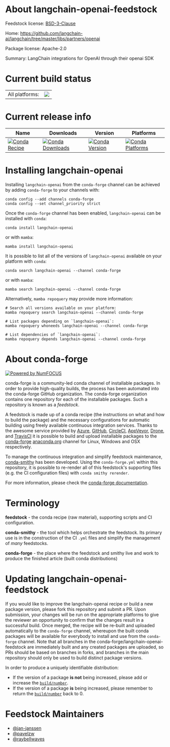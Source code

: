 About langchain-openai-feedstock
================================

Feedstock license: [BSD-3-Clause](https://github.com/conda-forge/langchain-openai-feedstock/blob/main/LICENSE.txt)

Home: https://github.com/langchain-ai/langchain/tree/master/libs/partners/openai

Package license: Apache-2.0

Summary: LangChain integrations for OpenAI through their openai SDK

Current build status
====================


<table><tr><td>All platforms:</td>
    <td>
      <a href="https://dev.azure.com/conda-forge/feedstock-builds/_build/latest?definitionId=21854&branchName=main">
        <img src="https://dev.azure.com/conda-forge/feedstock-builds/_apis/build/status/langchain-openai-feedstock?branchName=main">
      </a>
    </td>
  </tr>
</table>

Current release info
====================

| Name | Downloads | Version | Platforms |
| --- | --- | --- | --- |
| [![Conda Recipe](https://img.shields.io/badge/recipe-langchain--openai-green.svg)](https://anaconda.org/conda-forge/langchain-openai) | [![Conda Downloads](https://img.shields.io/conda/dn/conda-forge/langchain-openai.svg)](https://anaconda.org/conda-forge/langchain-openai) | [![Conda Version](https://img.shields.io/conda/vn/conda-forge/langchain-openai.svg)](https://anaconda.org/conda-forge/langchain-openai) | [![Conda Platforms](https://img.shields.io/conda/pn/conda-forge/langchain-openai.svg)](https://anaconda.org/conda-forge/langchain-openai) |

Installing langchain-openai
===========================

Installing `langchain-openai` from the `conda-forge` channel can be achieved by adding `conda-forge` to your channels with:

```
conda config --add channels conda-forge
conda config --set channel_priority strict
```

Once the `conda-forge` channel has been enabled, `langchain-openai` can be installed with `conda`:

```
conda install langchain-openai
```

or with `mamba`:

```
mamba install langchain-openai
```

It is possible to list all of the versions of `langchain-openai` available on your platform with `conda`:

```
conda search langchain-openai --channel conda-forge
```

or with `mamba`:

```
mamba search langchain-openai --channel conda-forge
```

Alternatively, `mamba repoquery` may provide more information:

```
# Search all versions available on your platform:
mamba repoquery search langchain-openai --channel conda-forge

# List packages depending on `langchain-openai`:
mamba repoquery whoneeds langchain-openai --channel conda-forge

# List dependencies of `langchain-openai`:
mamba repoquery depends langchain-openai --channel conda-forge
```


About conda-forge
=================

[![Powered by
NumFOCUS](https://img.shields.io/badge/powered%20by-NumFOCUS-orange.svg?style=flat&colorA=E1523D&colorB=007D8A)](https://numfocus.org)

conda-forge is a community-led conda channel of installable packages.
In order to provide high-quality builds, the process has been automated into the
conda-forge GitHub organization. The conda-forge organization contains one repository
for each of the installable packages. Such a repository is known as a *feedstock*.

A feedstock is made up of a conda recipe (the instructions on what and how to build
the package) and the necessary configurations for automatic building using freely
available continuous integration services. Thanks to the awesome service provided by
[Azure](https://azure.microsoft.com/en-us/services/devops/), [GitHub](https://github.com/),
[CircleCI](https://circleci.com/), [AppVeyor](https://www.appveyor.com/),
[Drone](https://cloud.drone.io/welcome), and [TravisCI](https://travis-ci.com/)
it is possible to build and upload installable packages to the
[conda-forge](https://anaconda.org/conda-forge) [anaconda.org](https://anaconda.org/)
channel for Linux, Windows and OSX respectively.

To manage the continuous integration and simplify feedstock maintenance,
[conda-smithy](https://github.com/conda-forge/conda-smithy) has been developed.
Using the ``conda-forge.yml`` within this repository, it is possible to re-render all of
this feedstock's supporting files (e.g. the CI configuration files) with ``conda smithy rerender``.

For more information, please check the [conda-forge documentation](https://conda-forge.org/docs/).

Terminology
===========

**feedstock** - the conda recipe (raw material), supporting scripts and CI configuration.

**conda-smithy** - the tool which helps orchestrate the feedstock.
                   Its primary use is in the construction of the CI ``.yml`` files
                   and simplify the management of *many* feedstocks.

**conda-forge** - the place where the feedstock and smithy live and work to
                  produce the finished article (built conda distributions)


Updating langchain-openai-feedstock
===================================

If you would like to improve the langchain-openai recipe or build a new
package version, please fork this repository and submit a PR. Upon submission,
your changes will be run on the appropriate platforms to give the reviewer an
opportunity to confirm that the changes result in a successful build. Once
merged, the recipe will be re-built and uploaded automatically to the
`conda-forge` channel, whereupon the built conda packages will be available for
everybody to install and use from the `conda-forge` channel.
Note that all branches in the conda-forge/langchain-openai-feedstock are
immediately built and any created packages are uploaded, so PRs should be based
on branches in forks, and branches in the main repository should only be used to
build distinct package versions.

In order to produce a uniquely identifiable distribution:
 * If the version of a package **is not** being increased, please add or increase
   the [``build/number``](https://docs.conda.io/projects/conda-build/en/latest/resources/define-metadata.html#build-number-and-string).
 * If the version of a package **is** being increased, please remember to return
   the [``build/number``](https://docs.conda.io/projects/conda-build/en/latest/resources/define-metadata.html#build-number-and-string)
   back to 0.

Feedstock Maintainers
=====================

* [@jan-janssen](https://github.com/jan-janssen/)
* [@pavelzw](https://github.com/pavelzw/)
* [@raybellwaves](https://github.com/raybellwaves/)

